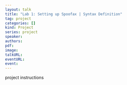```yaml
---
layout: talk
title: "Lab 1: Setting up Spoofax | Syntax Definition"
tag: project
categories: []
kind: Project
series: project
speaker:
authors:
pdf:
image:
talkURL:
eventURL:
event:
---
```


project instructions
